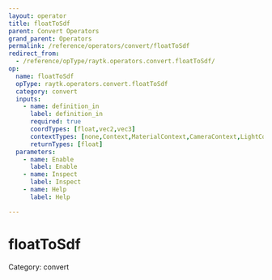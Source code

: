 ```yaml
---
layout: operator
title: floatToSdf
parent: Convert Operators
grand_parent: Operators
permalink: /reference/operators/convert/floatToSdf
redirect_from:
  - /reference/opType/raytk.operators.convert.floatToSdf/
op:
  name: floatToSdf
  opType: raytk.operators.convert.floatToSdf
  category: convert
  inputs:
    - name: definition_in
      label: definition_in
      required: true
      coordTypes: [float,vec2,vec3]
      contextTypes: [none,Context,MaterialContext,CameraContext,LightContext,RayContext]
      returnTypes: [float]
  parameters:
    - name: Enable
      label: Enable
    - name: Inspect
      label: Inspect
    - name: Help
      label: Help

---
```


# floatToSdf

Category: convert

